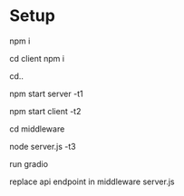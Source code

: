 # Setup

npm i

cd client npm i

cd..

npm start server -t1

npm start client -t2

cd middleware

node server.js -t3

run gradio

replace api endpoint in middleware server.js
